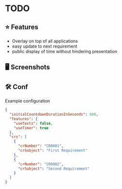 # TODO

## ⭐ Features
* Overlay on top of all applications
* easy update to next requirement
* public display of time without hindering presentation

## 🖥️️ Screenshots


## 🛠️ Conf
Example configuration
```json lines
{
  "initialCountdownDurationInSeconds": 600,
  "features": {
    "useTexts": false,
    "useTimer": true
  },
  "crs": [
    {
      "crNumber": "CR0001",
      "crSubject": "First Requirement"
    },
    {
      "crNumber": "CR0002",
      "crSubject": "Second Requirement"
    }
  ]
}
```
